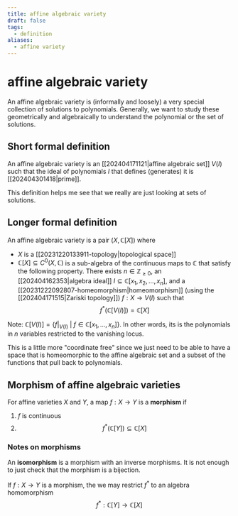 ```yaml
---
title: affine algebraic variety
draft: false
tags:
  - definition
aliases:
  - affine variety
---
```

# affine algebraic variety
An affine algebraic variety is (informally and loosely) a very special collection of solutions to polynomials. 
Generally, we want to study these geometrically and algebraically to understand the polynomial or the set of solutions. 

## Short formal definition
An affine algebraic variety is an [[202404171121|affine algebraic set]] $V(I)$ such that the ideal of polynomials $I$ that defines (generates) it is [[202404301418|prime]]. 

This definition helps me see that we really are just looking at sets of solutions. 
## Longer formal definition
An affine algebraic variety is a pair $(X, \mathbb{C}[X])$ where 
- $X$ is a [[20231220133911-topology|topological space]]
- $\mathbb{C}[X] \subseteq C^0(X, \mathbb{C})$ is a sub-algebra of the continuous maps to $\mathbb{C}$ 
that satisfy the following property. 
There exists $n \in \mathbb{Z}_{\geq 0}$, an [[202404162353|algebra ideal]] $I \subseteq \mathbb{C}[x_1, x_2, \dots, x_n]$, and a [[20231222092807-homeomorphism|homeomorphism]] (using the [[202404171515|Zariski topology]]) $f:X \to V(I)$ such that 
$$ f^*(\mathbb{C}[V(I)]) = \mathbb{C}[X] $$

Note: $\mathbb{C}[V(I)] = \{f|_{V(I)} \ | \ f \in \mathbb{C}[x_1, \dots, x_n]\}$. In other words, its is the polynomials in $n$ variables restricted to the vanishing locus. 

This is a little more "coordinate free" since we just need to be able to have a space that is homeomorphic to the affine algebraic set and a subset of the functions that pull back to polynomials. 

## Morphism of affine algebraic varieties
For affine varieties $X$ and $Y$, a map $f: X \to Y$ is a **morphism** if 
1. $f$ is continuous
2. $$ f^*(\mathbb{C}[Y]) \subseteq \mathbb{C}[X] $$
### Notes on morphisms
An **isomorphism** is a morphism with an inverse morphisms. 
It is not enough to just check that the morphism is a bijection. 

If $f:X\to Y$ is a morphism, the we may restrict $f^*$ to an algebra homomorphism 
$$ f^*:\mathbb{C}[Y] \longrightarrow \mathbb{C}[X]$$
